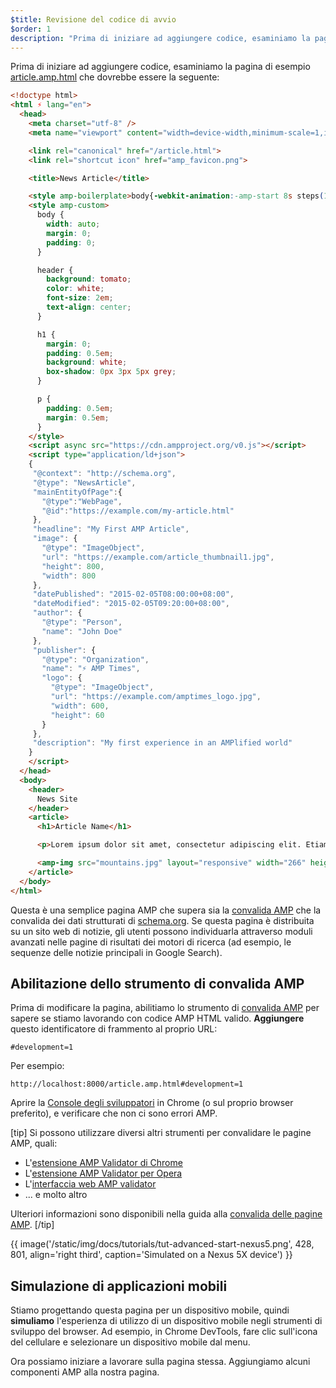 ```yaml
---
$title: Revisione del codice di avvio
$order: 1
description: "Prima di iniziare ad aggiungere codice, esaminiamo la pagina di esempio article.amp.html, che dovrebbe essere la seguente: ..."
---
```


Prima di iniziare ad aggiungere codice, esaminiamo la pagina di esempio [article.amp.html](https://github.com/googlecodelabs/accelerated-mobile-pages-advanced/blob/master/article.amp.html) che dovrebbe essere la seguente:

```html
<!doctype html>
<html ⚡ lang="en">
  <head>
    <meta charset="utf-8" />
    <meta name="viewport" content="width=device-width,minimum-scale=1,initial-scale=1">

    <link rel="canonical" href="/article.html">
    <link rel="shortcut icon" href="amp_favicon.png">

    <title>News Article</title>

    <style amp-boilerplate>body{-webkit-animation:-amp-start 8s steps(1,end) 0s 1 normal both;-moz-animation:-amp-start 8s steps(1,end) 0s 1 normal both;-ms-animation:-amp-start 8s steps(1,end) 0s 1 normal both;animation:-amp-start 8s steps(1,end) 0s 1 normal both}@-webkit-keyframes -amp-start{from{visibility:hidden}to{visibility:visible}}@-moz-keyframes -amp-start{from{visibility:hidden}to{visibility:visible}}@-ms-keyframes -amp-start{from{visibility:hidden}to{visibility:visible}}@-o-keyframes -amp-start{from{visibility:hidden}to{visibility:visible}}@keyframes -amp-start{from{visibility:hidden}to{visibility:visible}}</style><noscript><style amp-boilerplate>body{-webkit-animation:none;-moz-animation:none;-ms-animation:none;animation:none}</style></noscript>
    <style amp-custom>
      body {
        width: auto;
        margin: 0;
        padding: 0;
      }

      header {
        background: tomato;
        color: white;
        font-size: 2em;
        text-align: center;
      }

      h1 {
        margin: 0;
        padding: 0.5em;
        background: white;
        box-shadow: 0px 3px 5px grey;
      }

      p {
        padding: 0.5em;
        margin: 0.5em;
      }
    </style>
    <script async src="https://cdn.ampproject.org/v0.js"></script>
    <script type="application/ld+json">
    {
     "@context": "http://schema.org",
     "@type": "NewsArticle",
     "mainEntityOfPage":{
       "@type":"WebPage",
       "@id":"https://example.com/my-article.html"
     },
     "headline": "My First AMP Article",
     "image": {
       "@type": "ImageObject",
       "url": "https://example.com/article_thumbnail1.jpg",
       "height": 800,
       "width": 800
     },
     "datePublished": "2015-02-05T08:00:00+08:00",
     "dateModified": "2015-02-05T09:20:00+08:00",
     "author": {
       "@type": "Person",
       "name": "John Doe"
     },
     "publisher": {
       "@type": "Organization",
       "name": "⚡ AMP Times",
       "logo": {
         "@type": "ImageObject",
         "url": "https://example.com/amptimes_logo.jpg",
         "width": 600,
         "height": 60
       }
     },
     "description": "My first experience in an AMPlified world"
    }
    </script>
  </head>
  <body>
    <header>
      News Site
    </header>
    <article>
      <h1>Article Name</h1>

      <p>Lorem ipsum dolor sit amet, consectetur adipiscing elit. Etiam egestas tortor sapien, non tristique ligula accumsan eu.</p>

      <amp-img src="mountains.jpg" layout="responsive" width="266" height="150"></amp-img>
    </article>
  </body>
</html>
```

Questa è una semplice pagina AMP che supera sia la [convalida AMP](../../../../documentation/guides-and-tutorials/learn/validation-workflow/validate_amp.md) che la convalida dei dati strutturati di [schema.org](http://schema.org/). Se questa pagina è distribuita su un sito web di notizie, gli utenti possono individuarla attraverso moduli avanzati nelle pagine di risultati dei motori di ricerca (ad esempio, le sequenze delle notizie principali in Google Search).

## Abilitazione dello strumento di convalida AMP

Prima di modificare la pagina, abilitiamo lo strumento di [convalida AMP](../../../../documentation/guides-and-tutorials/learn/validation-workflow/validate_amp.md) per sapere se stiamo lavorando con codice AMP HTML valido. **Aggiungere** questo identificatore di frammento al proprio URL:

```text
#development=1
```

Per esempio:

```text
http://localhost:8000/article.amp.html#development=1
```

Aprire la [Console degli sviluppatori](https://developer.chrome.com/devtools/docs/console) in Chrome (o sul proprio browser preferito), e verificare che non ci sono errori AMP.

[tip] Si possono utilizzare diversi altri strumenti per convalidare le pagine AMP, quali:

- L'[estensione AMP Validator di Chrome](https://chrome.google.com/webstore/detail/amp-validator/nmoffdblmcmgeicmolmhobpoocbbmknc)
- L'[estensione AMP Validator per Opera](https://addons.opera.com/en-gb/extensions/details/amp-validator/)
- L'[interfaccia web AMP validator](https://validator.ampproject.org/)
- ... e molto altro

Ulteriori informazioni sono disponibili nella guida alla [convalida delle pagine AMP](../../../../documentation/guides-and-tutorials/learn/validation-workflow/validate_amp.md). [/tip]

{{ image('/static/img/docs/tutorials/tut-advanced-start-nexus5.png', 428, 801, align='right third', caption='Simulated on a Nexus 5X device') }}

## Simulazione di applicazioni mobili

Stiamo progettando questa pagina per un dispositivo mobile, quindi **simuliamo** l'esperienza di utilizzo di un dispositivo mobile negli strumenti di sviluppo del browser. Ad esempio, in Chrome DevTools, fare clic sull'icona del cellulare e selezionare un dispositivo mobile dal menu.

Ora possiamo iniziare a lavorare sulla pagina stessa. Aggiungiamo alcuni componenti AMP alla nostra pagina.
